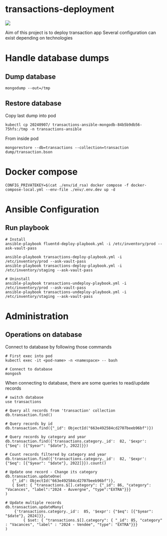 # transactions-deployment

![](https://github.com/shaolin182/transactions-java/workflows/integration-test/badge.svg)

Aim of this project is to deploy transaction app
Several configuration can exist depending on technologies

# Handle database dumps

## Dump database
```shell
mongodump --out=/tmp
```

## Restore database

Copy last dump into pod

```shell
kubectl cp 20240907/ transactions-ansible-mongodb-84b5b9db56-75hfs:/tmp -n transactions-ansible
```

From inside pod
```shell
mongorestore --db=transactions --collection=transaction dump/transaction.bson
```
# Docker compose
```shell
CONFIG_PRIVATEKEY=$(cat ./env/id_rsa) docker compose -f docker-compose-local.yml --env-file ./env/.env.dev up -d
```

# Ansible Configuration

## Run playbook

```shell
# Install
ansible-playbook fluentd-deploy-playbook.yml -i /etc/inventory/prod --ask-vault-pass

ansible-playbook transactions-deploy-playbook.yml -i /etc/inventory/prod --ask-vault-pass
ansible-playbook transactions-deploy-playbook.yml -i /etc/inventory/staging --ask-vault-pass

# Uninstall
ansible-playbook transactions-undeploy-playbook.yml -i /etc/inventory/prod --ask-vault-pass
ansible-playbook transactions-undeploy-playbook.yml -i /etc/inventory/staging --ask-vault-pass
```

# Administration

## Operations on database

Connect to database by following those commands
```shell
# First exec into pod
kubectl exec -it <pod-name> -n <namespace> -- bash

# Connect to database
mongosh
```

When connecting to database, there are some queries to read/update records
```shell
# switch database
use transactions

# Query all records from 'transaction' collection
db.transaction.find()

# Query records by id
db.transaction.find({"_id": ObjectId("663e492584cd2707beeb96bf")})

# Query records by category and year
db.transaction.find({'transactions.category._id':  82, '$expr': {"$eq": [{"$year": "$date"}, 2022]}})

# Count records filtered by category and year
db.transaction.find({'transactions.category._id':  82, '$expr': {"$eq": [{"$year": "$date"}, 2022]}}).count()

# Update one record - Change its category
db.transaction.updateOne(
   {"_id": ObjectId("663e492584cd2707beeb96bf")},
   { $set: { "transactions.$[].category": {"_id": 86, "category": "Vacances", "label":"2024 - Auvergne", "type":"EXTRA"}}}
)
  
# Update multiple records
db.transaction.updateMany(
	{'transactions.category._id':  85, '$expr': {"$eq": [{"$year": "$date"}, 2024]}},
    	{ $set: { "transactions.$[].category": { "_id": 85, "category" : "Vacances", "label" : "2024 - Vendée", "type": "EXTRA"}}}
)
```